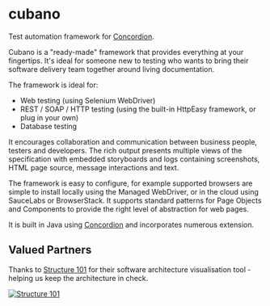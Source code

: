 # cubano
Test automation framework for [Concordion](http://concordion.org).

Cubano is a "ready-made" framework that provides everything at your fingertips. It's ideal for someone new to testing who wants to bring their software delivery team together around living documentation.

The framework is ideal for:

* Web testing (using Selenium WebDriver)
* REST / SOAP / HTTP testing (using the built-in HttpEasy framework, or plug in your own)
* Database testing

It encourages collaboration and communication between business people, testers and developers. The rich output presents multiple views of the specification with embedded storyboards and logs containing screenshots, HTML page source, message interactions and text.

The framework is easy to configure, for example supported browsers are simple to install locally using the Managed WebDriver, or in the cloud using SauceLabs or BrowserStack. It supports standard patterns for Page Objects and Components to provide the right level of abstraction for web pages.

It is built in Java using [Concordion](http://concordion.org) and incorporates numerous extension.

## Valued Partners

Thanks to [Structure 101](http://structure101.com/) for their software architecture visualisation tool - helping us keep the architecture in check. 

[![Structure 101](http://structure101.com/static-content/images/s101_170.png)](http://structure101.com/)

